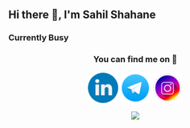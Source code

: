 ## Hi there 👋, I'm Sahil Shahane
### Currently Busy
### <p align="center">You can find me on 👀</p>
<p align="center">
<a href="https://www.linkedin.com/in/sahil-shahane-102746173" target="_blank"><img width=60 src="./icons/linkedin.png"></a>      
<a href="https://www.t.me/sahilbest999" target="_blank"><img width=60 src="icons/telegram.png"></a>      
<a href="https://www.instagram.com/sahilbest999" target="_blank"><img width=60 src="icons/instagram.png"></a>      
<!--<a href="mailto:sahilpshahane123@gmail.com" target="_blank"><img width=50 src="icons/gmail.svg"></a>-->
</p>

<p align="center"><img src="https://github-readme-stats.vercel.app/api?username=sahilbest999&show_icons=true&theme=radical"/></p>

<!--
**sahilbest999/sahilbest999** is a ✨ _special_ ✨ repository because its `README.md` (this file) appears on your GitHub profile.

Here are some ideas to get you started:

- 🔭 I’m currently working on ...
- 🌱 I’m currently learning ...
- 👯 I’m looking to collaborate on ...
- 🤔 I’m looking for help with ...
- 💬 Ask me about ...
- 📫 How to reach me: ...
- 😄 Pronouns: ...
- ⚡ Fun fact: ...
-->
